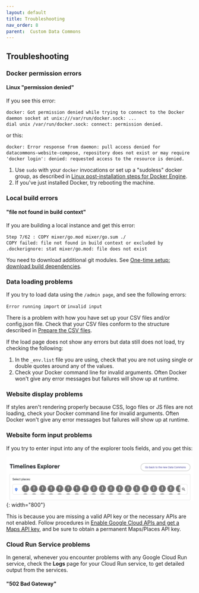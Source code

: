 ```yaml
---
layout: default
title: Troubleshooting
nav_order: 8
parent:  Custom Data Commons
---
```


## Troubleshooting

### Docker permission errors

#### Linux "permission denied"

If you see this error:

```
docker: Got permission denied while trying to connect to the Docker daemon socket at unix:///var/run/docker.sock: ...
dial unix /var/run/docker.sock: connect: permission denied.
```
or this:

```
docker: Error response from daemon: pull access denied for datacommons-website-compose, repository does not exist or may require 'docker login': denied: requested access to the resource is denied.
```

1. Use `sudo` with your `docker` invocations or set up a "sudoless" docker group, as described in [Linux post-installation steps for Docker Engine](https://docs.docker.com/engine/install/linux-postinstall/).
1. If you've just installed Docker, try rebooting the machine.


### Local build errors

#### "file not found in build context"

If you are building a local instance and get this error:

```
Step 7/62 : COPY mixer/go.mod mixer/go.sum ./  
COPY failed: file not found in build context or excluded by .dockerignore: stat mixer/go.mod: file does not exist
```

You need to download additional git modules. See [One-time setup: download build dependencies](build_repo.md#download_deps).

### Data loading problems

If you try to load data using the `/admin page`, and see the following errors:

`Error running import` or  `invalid input`

There is a problem with how you have set up your CSV files and/or config.json file. Check that your CSV files conform to the structure described in [Prepare the CSV files](custom_data.md#prepare-csv).

If the load page does not show any errors but data still does not load, try checking the following:

1. In the `_env.list` file you are using, check that you are not using single or double quotes around any of the values.
1. Check your Docker command line for invalid arguments. Often Docker won't give any error messages but failures will show up at runtime.

### Website display problems

If styles aren't rendering properly because CSS, logo files or JS files are not loading, check your Docker command line for invalid arguments. Often Docker won't give any error messages but failures will show up at runtime.

### Website form input problems

If you try to enter input into any of the explorer tools fields, and you get this:

![screenshot_troubleshoot](/assets/images/custom_dc/customdc_screenshot7.png){: width="800"}

This is because you are missing a valid API key or the necessary APIs are not enabled. Follow procedures in [Enable Google Cloud APIs and get a Maps API key](quickstart.md#maps-key), and be sure to obtain a permanent Maps/Places API key.

### Cloud Run Service problems

In general, whenever you encounter problems with any Google Cloud Run service, check the **Logs** page for your Cloud Run service, to get detailed output from the services. 

#### "502 Bad Gateway" 